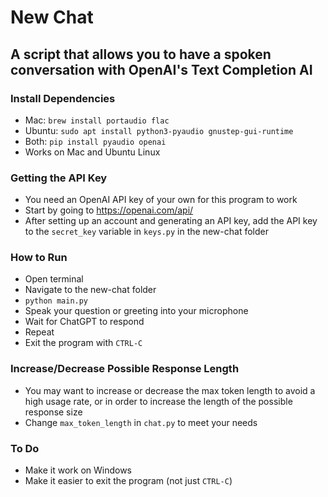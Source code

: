 # New Chat
## A script that allows you to have a spoken conversation with OpenAI's Text Completion AI

### Install Dependencies
- Mac: `brew install portaudio flac`
- Ubuntu: `sudo apt install python3-pyaudio gnustep-gui-runtime`
- Both: `pip install pyaudio openai`
- Works on Mac and Ubuntu Linux

### Getting the API Key
- You need an OpenAI API key of your own for this program to work
- Start by going to https://openai.com/api/
- After setting up an account and generating an API key, add the API key to the `secret_key` variable in `keys.py` in the new-chat folder 


### How to Run
- Open terminal
- Navigate to the new-chat folder
- `python main.py`
- Speak your question or greeting into your microphone
- Wait for ChatGPT to respond
- Repeat
- Exit the program with `CTRL-C`

### Increase/Decrease Possible Response Length
- You may want to increase or decrease the max token length to avoid a high usage rate, or in order to increase the length of the possible response size
- Change `max_token_length` in `chat.py` to meet your needs

### To Do
- Make it work on Windows
- Make it easier to exit the program (not just `CTRL-C`)
